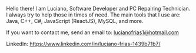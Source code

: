 


Hello there! I am Luciano, Software Developer and PC Repairing Technician. I always try to help those in times of need. The main tools that I use are: Java, C++, C#, JavaScript (ReactJS), MySQL, and more. 

If you want to contact me, send an email to: lucianofrias1@hotmail.com

LinkedIn: https://www.linkedin.com/in/luciano-frias-1439b71b7/
